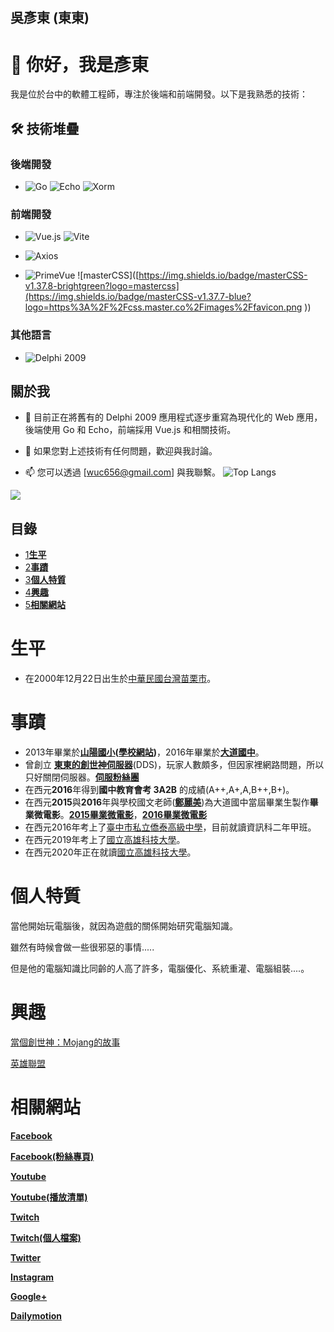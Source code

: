 ## 吳彥東 (東東)
# 👋 你好，我是彥東

我是位於台中的軟體工程師，專注於後端和前端開發。以下是我熟悉的技術：

## 🛠️ 技術堆疊

### 後端開發

- ![Go](https://img.shields.io/badge/Go-1.23.4-blue?logo=go)  ![Echo](https://img.shields.io/badge/Echo-v4.13.3-blue?logo=echo)  ![Xorm](https://img.shields.io/badge/Xorm-1.3.10-blue?logo=xorm)  

### 前端開發

- ![Vue.js](https://img.shields.io/badge/Vue.js-v3.5.13-brightgreen?logo=vue.js)  ![Vite](https://img.shields.io/badge/Vite-v6.0.7-brightgreen?logo=vite)  

- ![Axios](https://img.shields.io/badge/Axios-v1.7.9-brightgreen?logo=axios)  

- ![PrimeVue](https://img.shields.io/badge/PrimeVue-v4.2.5-brightgreen?logo=primevue)  ![masterCSS]([https://img.shields.io/badge/masterCSS-v1.37.8-brightgreen?logo=mastercss](https://img.shields.io/badge/masterCSS-v1.37.7-blue?logo=https%3A%2F%2Fcss.master.co%2Fimages%2Ffavicon.png
))  

### 其他語言

- ![Delphi 2009](https://img.shields.io/badge/Delphi%202009-Object%20Pascal-orange?logo=delphi)

## 關於我

- 🌱 目前正在將舊有的 Delphi 2009 應用程式逐步重寫為現代化的 Web 應用，後端使用 Go 和 Echo，前端採用 Vue.js 和相關技術。

- 💬 如果您對上述技術有任何問題，歡迎與我討論。

- 📫 您可以透過 [wuc656@gmail.com] 與我聯繫。
![Top Langs](https://github-readme-stats.vercel.app/api/top-langs/?username=wuc656&theme=radical&title_color=8E2DE2&text_color=fff)
<img src="https://github-readme-stats.vercel.app/api?username=wuc656&show_icons=true&theme=radical&title_color=8E2DE2&text_color=fff&icon_color=8E2DE2">

## 目錄

- [1**生平**](https://zh.wikipedia.org/wiki/User:%E5%90%B3%E5%BD%A5%E6%9D%B1#%E7%94%9F%E5%B9%B3)
- [2**事蹟**](https://zh.wikipedia.org/wiki/User:%E5%90%B3%E5%BD%A5%E6%9D%B1#%E4%BA%8B%E8%B9%9F)
- [3**個人特質**](https://zh.wikipedia.org/wiki/User:%E5%90%B3%E5%BD%A5%E6%9D%B1#%E5%80%8B%E4%BA%BA%E7%89%B9%E8%B3%AA)
- [4**興趣**](https://zh.wikipedia.org/wiki/User:%E5%90%B3%E5%BD%A5%E6%9D%B1#%E8%88%88%E8%B6%A3)
- [5**相關網站**](https://zh.wikipedia.org/wiki/User:%E5%90%B3%E5%BD%A5%E6%9D%B1#%E7%9B%B8%E9%97%9C%E7%B6%B2%E7%AB%99)

# **生平**

- 在2000年12月22日出生於[中華民國](https://zh.wikipedia.org/wiki/%E4%B8%AD%E8%8F%AF%E6%B0%91%E5%9C%8B "中華民國")[台灣](https://zh.wikipedia.org/wiki/%E8%87%BA%E7%81%A3 "臺灣")[苗栗市](https://zh.wikipedia.org/wiki/%E8%8B%97%E6%A0%97%E5%B8%82 "苗栗市")。

# **事蹟**

- 2013年畢業於[**山陽國小**](https://zh.wikipedia.org/w/index.php?title=User:Cherrycake19&action=edit&redlink=1 "User:Cherrycake19（頁面不存在）")**([學校網站](http://teacher2.syps.tc.edu.tw/school/web/?home=syps))**，2016年畢業於[**大道國中**](http://www.ddjhs.tc.edu.tw/)。
- 曾創立 **[東東的創世神伺服器](https://www.facebook.com/wud656)**(DDS)，玩家人數頗多，但因家裡網路問題，所以只好關閉伺服器。[**伺服粉絲團**](https://www.facebook.com/wud656)
- 在西元**2016**年得到**國中教育會考 3A2B** 的成績(A++,A+,A,B++,B+)。
- 在西元**2015**與**2016**年與學校國文老師(**[鄭麗美](https://www.facebook.com/dadulucy)**)為大道國中當屆畢業生製作**畢業微電影**。**[2015畢業微電影](https://www.youtube.com/watch?v=df7rQDfLSqU&feature=youtu.be)**，**[2016畢業微電影](https://www.youtube.com/watch?v=cpNNkTnlw68&feature=youtu.be)**
- 在西元2016年考上了[臺中市私立僑泰高級中學](https://zh.wikipedia.org/wiki/%E8%87%BA%E4%B8%AD%E5%B8%82%E7%A7%81%E7%AB%8B%E5%83%91%E6%B3%B0%E9%AB%98%E7%B4%9A%E4%B8%AD%E5%AD%B8 "臺中市私立僑泰高級中學")，目前就讀資訊科二年甲班。
- 在西元2019年考上了[國立高雄科技大學](https://zh.wikipedia.org/wiki/%E5%9C%8B%E7%AB%8B%E9%AB%98%E9%9B%84%E7%A7%91%E6%8A%80%E5%A4%A7%E5%AD%B8 "國立高雄科技大學")。
- 在西元2020年正在就讀[國立高雄科技大學](https://zh.wikipedia.org/wiki/%E5%9C%8B%E7%AB%8B%E9%AB%98%E9%9B%84%E7%A7%91%E6%8A%80%E5%A4%A7%E5%AD%B8 "國立高雄科技大學")。

# **個人特質**

當他開始玩電腦後，就因為遊戲的關係開始研究電腦知識。

雖然有時候會做一些很邪惡的事情.....

但是他的電腦知識比同齡的人高了許多，電腦優化、系統重灌、電腦組裝....。

# **興趣**

[當個創世神：Mojang的故事](https://zh.wikipedia.org/wiki/%E7%95%B6%E5%80%8B%E5%89%B5%E4%B8%96%E7%A5%9E%EF%BC%9AMojang%E7%9A%84%E6%95%85%E4%BA%8B "當個創世神：Mojang的故事")

[英雄聯盟](https://zh.wikipedia.org/wiki/%E8%8B%B1%E9%9B%84%E8%81%94%E7%9B%9F "英雄聯盟")

# **相關網站**

[**Facebook**](https://www.facebook.com/wut656)

[**Facebook(粉絲專頁)**](https://www.facebook.com/wut656)

[**Youtube**](https://www.youtube.com/user/wuc656)

**[Youtube(播放清單)](https://www.youtube.com/user/wuc656/playlists)**

**[Twitch](https://www.twitch.tv/wuc656)**

**[Twitch(個人檔案)](https://www.twitch.tv/wuc656/profile)**

**[Twitter](https://twitter.com/wuc656)**

**[Instagram](https://www.instagram.com/wuc656/)**

**[Google+](https://plus.google.com/u/0/+%E5%90%B3%E5%BD%A5%E6%9D%B1)**

**[Dailymotion](http://www.dailymotion.com/wuc656)**
